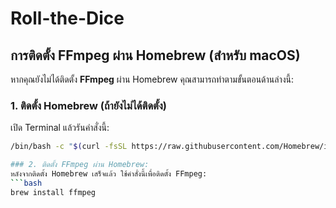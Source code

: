 # Roll-the-Dice

## การติดตั้ง FFmpeg ผ่าน Homebrew (สำหรับ macOS)

หากคุณยังไม่ได้ติดตั้ง **FFmpeg** ผ่าน Homebrew คุณสามารถทำตามขั้นตอนด้านล่างนี้:

### 1. ติดตั้ง Homebrew (ถ้ายังไม่ได้ติดตั้ง)
เปิด Terminal แล้วรันคำสั่งนี้:
```bash
/bin/bash -c "$(curl -fsSL https://raw.githubusercontent.com/Homebrew/install/HEAD/install.sh)"

### 2. ติดตั้ง FFmpeg ผ่าน Homebrew:
หลังจากติดตั้ง Homebrew เสร็จแล้ว ใช้คำสั่งนี้เพื่อติดตั้ง FFmpeg:
```bash
brew install ffmpeg
